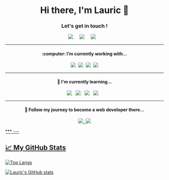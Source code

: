 <h1 align='center'> Hi there, I'm Lauric 👋</h1>

<h3 align='center'> Let's get in touch ! </h3>

<div align='center'>
 
 <a href="https://www.linkedin.com/in/lauric/"><img src="https://img.shields.io/badge/linkedin-%230077B5.svg?&style=for-the-badge&logo=linkedin&logoColor=white" /></a>&nbsp;&nbsp;&nbsp;&nbsp;
 <a href="mailto:h.lauric@outlook.com"><img src="https://img.shields.io/badge/email-%23D14836.svg?&style=for-the-badge&logo=gmail&logoColor=white" /></a>&nbsp;&nbsp;&nbsp;&nbsp;
 <a href="https://twitter.com/LauricOlrik"><img src="https://img.shields.io/badge/twitter-%231DA1F2.svg?&style=for-the-badge&logo=twitter&logoColor=white" /></a>&nbsp;&nbsp;&nbsp;&nbsp;

</div>

***
<div align='center'>
<h4>:computer: I’m currently working with...</h4>

<p>
  <img src="https://img.shields.io/badge/html5%20-%23e34f26.svg?&style=for-the-badge&logo=html5&logoColor=white" />&nbsp;&nbsp;<img src="https://img.shields.io/badge/css3%20-%231572B6.svg?&style=for-the-badge&logo=css3&logoColor=white" />&nbsp;&nbsp;<img src="https://img.shields.io/badge/javascript%20-%23F7DF1E.svg?&style=for-the-badge&logo=javascript&logoColor=white" />&nbsp;&nbsp;<img src="https://img.shields.io/badge/-PHP-5dbcd2?style=for-the-badge&logo=php" />
</p>
</div>

***
<div align='center'>
<h4>🌱 I'm currently learning...</h4>
<p >
 <img src="https://img.shields.io/badge/-Laravel-FF2D20?style=for-the-badge&logo=laravel&logoColor=white" />&nbsp;&nbsp;&nbsp;<img src="https://img.shields.io/badge/Java%20-007396?&style=for-the-badge&logo=java&logoColor=white" />&nbsp;&nbsp;&nbsp;<img src="https://img.shields.io/badge/-VueJS-4FC08D?style=for-the-badge&logo=vue.js&logoColor=white" />&nbsp;&nbsp;&nbsp;<img src="https://img.shields.io/badge/MySQL%20-4479A1?&style=for-the-badge&logo=mysql&logoColor=white" />&nbsp;&nbsp;&nbsp;
</p>
</div>

***
<div align='center'>
<p>
<h4>💬 Follow my journey to become a web developer there... </h4>

 <a href="https://www.notion.so/Suivi-d-apprentissage-1e0863391d8c4bd1a11c70eb47278893"><img src="https://img.shields.io/badge/-Learning-black?style=for-the-badge&logo=notion" />&nbsp;&nbsp;<a href="https://www.notion.so/Veille-7dc7d5956836420e8a976f63726da48d"><img src="https://img.shields.io/badge/-Monitoring-black?style=for-the-badge&logo=notion" />
</p>
</div>
***
---

## &#x1f4c8; My GitHub Stats

[![Top Langs](https://github-readme-stats.vercel.app/api/top-langs/?username=Lauric-h&hide=html,css&theme=radical)](https://github.com/anuraghazra/github-readme-stats)

[![Lauric's GitHub stats](https://github-readme-stats.vercel.app/api?username=Lauric-h>&theme=radical)](https://github.com/anuraghazra/github-readme-stats)










